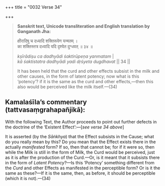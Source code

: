 +++
title = "0032 Verse 34"

+++
> **Sanskrit text, Unicode transliteration and English translation by Ganganath Jha:** 
>
> क्षीरादिषु च दध्यादि शक्तिरूपेण यन्मतम् ।  
> का शक्तिस्तत्र दध्यादि यदि दृश्येत दुग्धवत् ॥ ३४ ॥ 
>
> *kṣīrādiṣu ca dadhyādi śaktirūpeṇa yanmatam* \|  
> *kā śaktistatra dadhyādi yadi dṛśyeta dugdhavat* \|\| 34 \|\| 
>
> It has been held that the curd and other effects subsist in the milk and other causes, in the form of latent potency; now what is this ‘potency’? if it is the same as the curd and other effects,—then this also would be perceived like the milk itself.—(34)



## Kamalaśīla’s commentary (tattvasaṃgrahapañjikā):

With the following Text, the Author proceeds to point out further defects in the doctrine of the ‘Existent Effect’:—[*see verse 34 above*]

It is asserted (by the *Sāṅkhya*) that the Effect subsists in the Cause; what do you really mean by this? Do you mean that the Effect exists there in the actually *manifested* form? If so, then that cannot be; for if it were so, then while the Milk is still in the form of Milk, the Curd would be perceived, just as it is after the production of the Curd.—Or, is it meant that it subsists there in the form of *Latent Potency*?—Is this ‘Potency’ something different from the *Curd* and other Effects as manifested in the perceptible form? Or is it the same as these?—If it is the same, then, as before, it should be perceptible (which it is not).—(34)


